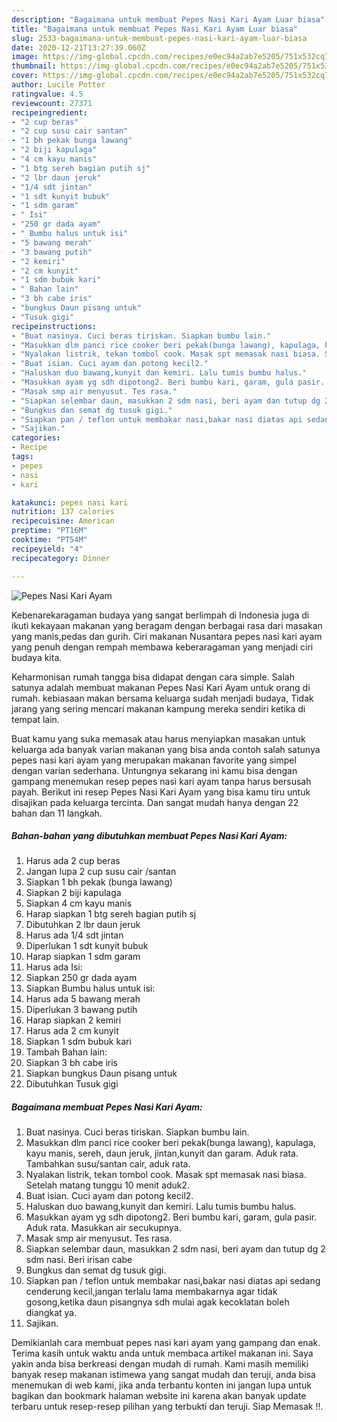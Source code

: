 ```yaml
---
description: "Bagaimana untuk membuat Pepes Nasi Kari Ayam Luar biasa"
title: "Bagaimana untuk membuat Pepes Nasi Kari Ayam Luar biasa"
slug: 2533-bagaimana-untuk-membuat-pepes-nasi-kari-ayam-luar-biasa
date: 2020-12-21T13:27:39.060Z
image: https://img-global.cpcdn.com/recipes/e0ec94a2ab7e5205/751x532cq70/pepes-nasi-kari-ayam-foto-resep-utama.jpg
thumbnail: https://img-global.cpcdn.com/recipes/e0ec94a2ab7e5205/751x532cq70/pepes-nasi-kari-ayam-foto-resep-utama.jpg
cover: https://img-global.cpcdn.com/recipes/e0ec94a2ab7e5205/751x532cq70/pepes-nasi-kari-ayam-foto-resep-utama.jpg
author: Lucile Potter
ratingvalue: 4.5
reviewcount: 27371
recipeingredient:
- "2 cup beras"
- "2 cup susu cair santan"
- "1 bh pekak bunga lawang"
- "2 biji kapulaga"
- "4 cm kayu manis"
- "1 btg sereh bagian putih sj"
- "2 lbr daun jeruk"
- "1/4 sdt jintan"
- "1 sdt kunyit bubuk"
- "1 sdm garam"
- " Isi"
- "250 gr dada ayam"
- " Bumbu halus untuk isi"
- "5 bawang merah"
- "3 bawang putih"
- "2 kemiri"
- "2 cm kunyit"
- "1 sdm bubuk kari"
- " Bahan lain"
- "3 bh cabe iris"
- "bungkus Daun pisang untuk"
- "Tusuk gigi"
recipeinstructions:
- "Buat nasinya. Cuci beras tiriskan. Siapkan bumbu lain."
- "Masukkan dlm panci rice cooker beri pekak(bunga lawang), kapulaga, kayu manis, sereh, daun jeruk, jintan,kunyit dan garam. Aduk rata. Tambahkan susu/santan cair, aduk rata."
- "Nyalakan listrik, tekan tombol cook. Masak spt memasak nasi biasa. Setelah matang tunggu 10 menit aduk2."
- "Buat isian. Cuci ayam dan potong kecil2."
- "Haluskan duo bawang,kunyit dan kemiri. Lalu tumis bumbu halus."
- "Masukkan ayam yg sdh dipotong2. Beri bumbu kari, garam, gula pasir. Aduk rata. Masukkan air secukupnya."
- "Masak smp air menyusut. Tes rasa."
- "Siapkan selembar daun, masukkan 2 sdm nasi, beri ayam dan tutup dg 2 sdm nasi. Beri irisan cabe"
- "Bungkus dan semat dg tusuk gigi."
- "Siapkan pan / teflon untuk membakar nasi,bakar nasi diatas api sedang cenderung kecil,jangan terlalu lama membakarnya agar tidak gosong,ketika daun pisangnya sdh mulai agak kecoklatan boleh diangkat ya."
- "Sajikan."
categories:
- Recipe
tags:
- pepes
- nasi
- kari

katakunci: pepes nasi kari 
nutrition: 137 calories
recipecuisine: American
preptime: "PT16M"
cooktime: "PT54M"
recipeyield: "4"
recipecategory: Dinner

---
```



![Pepes Nasi Kari Ayam](https://img-global.cpcdn.com/recipes/e0ec94a2ab7e5205/751x532cq70/pepes-nasi-kari-ayam-foto-resep-utama.jpg)

Kebenarekaragaman budaya yang sangat berlimpah di Indonesia juga di ikuti kekayaan makanan yang beragam dengan berbagai rasa dari masakan yang manis,pedas dan gurih. Ciri makanan Nusantara pepes nasi kari ayam yang penuh dengan rempah membawa keberaragaman yang menjadi ciri budaya kita.




Keharmonisan rumah tangga bisa didapat dengan cara simple. Salah satunya adalah membuat makanan Pepes Nasi Kari Ayam untuk orang di rumah. kebiasaan makan bersama keluarga sudah menjadi budaya, Tidak jarang yang sering mencari makanan kampung mereka sendiri ketika di tempat lain.

Buat kamu yang suka memasak atau harus menyiapkan masakan untuk keluarga ada banyak varian makanan yang bisa anda contoh salah satunya pepes nasi kari ayam yang merupakan makanan favorite yang simpel dengan varian sederhana. Untungnya sekarang ini kamu bisa dengan gampang menemukan resep pepes nasi kari ayam tanpa harus bersusah payah.
Berikut ini resep Pepes Nasi Kari Ayam yang bisa kamu tiru untuk disajikan pada keluarga tercinta. Dan sangat mudah hanya dengan 22 bahan dan 11 langkah.


<!--inarticleads1-->

##### Bahan-bahan yang dibutuhkan membuat Pepes Nasi Kari Ayam:

1. Harus ada 2 cup beras
1. Jangan lupa 2 cup susu cair /santan
1. Siapkan 1 bh pekak (bunga lawang)
1. Siapkan 2 biji kapulaga
1. Siapkan 4 cm kayu manis
1. Harap siapkan 1 btg sereh bagian putih sj
1. Dibutuhkan 2 lbr daun jeruk
1. Harus ada 1/4 sdt jintan
1. Diperlukan 1 sdt kunyit bubuk
1. Harap siapkan 1 sdm garam
1. Harus ada  Isi:
1. Siapkan 250 gr dada ayam
1. Siapkan  Bumbu halus untuk isi:
1. Harus ada 5 bawang merah
1. Diperlukan 3 bawang putih
1. Harap siapkan 2 kemiri
1. Harus ada 2 cm kunyit
1. Siapkan 1 sdm bubuk kari
1. Tambah  Bahan lain:
1. Siapkan 3 bh cabe iris
1. Siapkan bungkus Daun pisang untuk
1. Dibutuhkan Tusuk gigi




<!--inarticleads2-->

##### Bagaimana membuat  Pepes Nasi Kari Ayam:

1. Buat nasinya. Cuci beras tiriskan. Siapkan bumbu lain.
1. Masukkan dlm panci rice cooker beri pekak(bunga lawang), kapulaga, kayu manis, sereh, daun jeruk, jintan,kunyit dan garam. Aduk rata. Tambahkan susu/santan cair, aduk rata.
1. Nyalakan listrik, tekan tombol cook. Masak spt memasak nasi biasa. Setelah matang tunggu 10 menit aduk2.
1. Buat isian. Cuci ayam dan potong kecil2.
1. Haluskan duo bawang,kunyit dan kemiri. Lalu tumis bumbu halus.
1. Masukkan ayam yg sdh dipotong2. Beri bumbu kari, garam, gula pasir. Aduk rata. Masukkan air secukupnya.
1. Masak smp air menyusut. Tes rasa.
1. Siapkan selembar daun, masukkan 2 sdm nasi, beri ayam dan tutup dg 2 sdm nasi. Beri irisan cabe
1. Bungkus dan semat dg tusuk gigi.
1. Siapkan pan / teflon untuk membakar nasi,bakar nasi diatas api sedang cenderung kecil,jangan terlalu lama membakarnya agar tidak gosong,ketika daun pisangnya sdh mulai agak kecoklatan boleh diangkat ya.
1. Sajikan.




Demikianlah cara membuat pepes nasi kari ayam yang gampang dan enak. Terima kasih untuk waktu anda untuk membaca artikel makanan ini. Saya yakin anda bisa berkreasi dengan mudah di rumah. Kami masih memiliki banyak resep makanan istimewa yang sangat mudah dan teruji, anda bisa menemukan di web kami, jika anda terbantu konten ini jangan lupa untuk bagikan dan bookmark halaman website ini karena akan banyak update terbaru untuk resep-resep pilihan yang terbukti dan teruji. Siap Memasak !!. 
